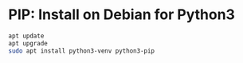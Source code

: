 # PIP: Install on Debian for Python3

```bash
apt update
apt upgrade
sudo apt install python3-venv python3-pip
```

